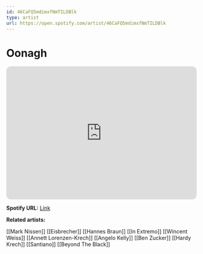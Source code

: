 ```yaml
---
id: 46CaFQ5mdimxfNmTILDBlk
type: artist
url: https://open.spotify.com/artist/46CaFQ5mdimxfNmTILDBlk
---
```

# Oonagh

<iframe style="border-radius:12px" src="https://open.spotify.com/embed/artist/46CaFQ5mdimxfNmTILDBlk" width="100%" height="352" frameBorder="0" allowfullscreen="" allow="autoplay; clipboard-write; encrypted-media; fullscreen; picture-in-picture" loading="lazy"></iframe>

**Spotify URL:** [Link](https://open.spotify.com/artist/46CaFQ5mdimxfNmTILDBlk)

**Related artists:**

[[Mark Nissen]]
[[Eisbrecher]]
[[Hannes Braun]]
[[In Extremo]]
[[Wincent Weiss]]
[[Annett Lorenzen-Krech]]
[[Angelo Kelly]]
[[Ben Zucker]]
[[Hardy Krech]]
[[Santiano]]
[[Beyond The Black]]

